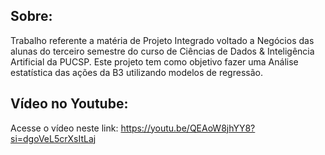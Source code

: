 ## Sobre:
Trabalho referente a matéria de Projeto Integrado voltado a Negócios das alunas do terceiro semestre do curso de Ciências de Dados & Inteligência Artificial da PUCSP. Este projeto tem como objetivo fazer uma Análise estatística das ações da B3 utilizando modelos de regressão.
###

## Vídeo no Youtube:
Acesse o vídeo neste link: https://youtu.be/QEAoW8jhYY8?si=dgoVeL5crXsItLaj

